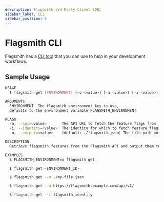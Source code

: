 ```yaml
---
description: Flagsmith 3rd Party Client SDKs
sidebar_label: CLI
sidebar_position: 6
---
```


# Flagsmith CLI

Flagsmith has a [CLI tool](https://github.com/Flagsmith/flagsmith-cli) that you can use to help in your development
workflows.

## Sample Usage

```bash
USAGE
  $ flagsmith get [ENVIRONMENT] [-o <value>] [-a <value>] [-i <value>]

ARGUMENTS
  ENVIRONMENT  The flagsmith environment key to use,
  defaults to the environment variable FLAGSMITH_ENVIRONMENT

FLAGS
  -a, --api=<value>       The API URL to fetch the feature flags from
  -i, --identity=<value>  The identity for which to fetch feature flags
  -o, --output=<value>    [default: ./flagsmith.json] The file path output

DESCRIPTION
  Retrieve flagsmith features from the Flagsmith API and output them to a file.

EXAMPLES
  $ FLAGSMITH_ENVIRONMENT=x flagsmith get

  $ flagsmith get <ENVIRONMENT_ID>

  $ flagsmith get --o ./my-file.json

  $ flagsmith get --a https://flagsmith.example.com/api/v1/

  $ flagsmith get --i flagsmith_identity
```
